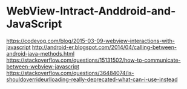 # WebView-Intract-Anddroid-and-JavaScript

https://codevog.com/blog/2015-03-09-webview-interactions-with-javascript
http://android-er.blogspot.com/2014/04/calling-between-android-java-methods.html
https://stackoverflow.com/questions/15131502/how-to-communicate-between-webview-javascript
https://stackoverflow.com/questions/36484074/is-shouldoverrideurlloading-really-deprecated-what-can-i-use-instead
